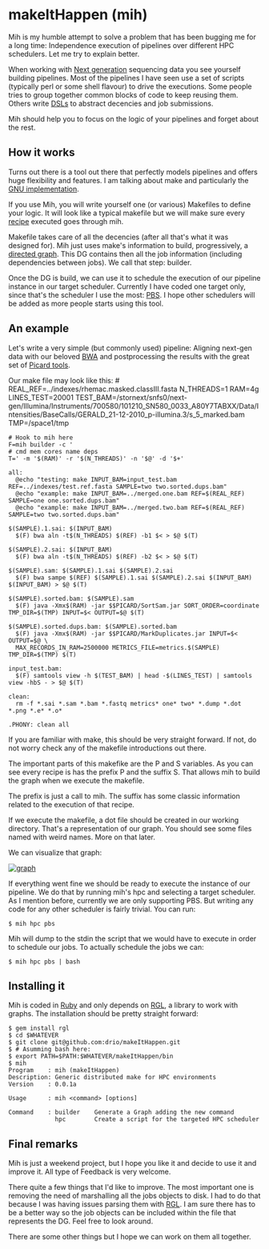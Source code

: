 # makeItHappen (mih)

  Mih is my humble attempt to solve a problem that has been bugging me for
  a long time: Independence execution of pipelines over different HPC schedulers.
  Let me try to explain better.

  When working with [Next generation](http://blog.goldenhelix.com/?p=423)
  sequencing data you see yourself building pipelines. Most of the pipelines
  I have seen use a set of scripts (typically perl or some shell flavour) to
  drive the executions. Some people tries to group together common blocks of
  code to keep reusing them. Others write [DSLs](http://en.wikipedia.org/wiki/Domain-specific_language)
  to abstract decencies and job submissions.

  Mih should help you to focus on the logic of your pipelines and forget about
  the rest.

## How it works

  Turns out there is a tool out there that perfectly models pipelines and
  offers huge flexibility and features. I am talking about make and particularly
  the [GNU implementation](http://www.gnu.org/software/make/).

  If you use Mih, you will write yourself one (or various) Makefiles to define
  your logic. It will look like a typical makefile but we will make sure every
  [recipe](http://www.gnu.org/software/make/manual/make.html#Introduction)
  executed goes through mih.

  Makefile takes care of all the decencies (after all that's what it was
  designed for). Mih just uses make's information to build, progressively,
  a [directed graph](http://en.wikipedia.org/wiki/Directed_graph). This
  DG contains then all the job information (including dependencies between
  jobs). We call that step: builder.

  Once the DG is build, we can use it to schedule the execution of our pipeline
  instance in our target scheduler. Currently I have coded one target only,
  since that's the scheduler I use the most: [PBS](http://en.wikipedia.org/wiki/Portable_Batch_System).
  I hope other schedulers will be added as more people starts using this tool.

## An example

  Let's write a very simple (but commonly used) pipeline: Aligning next-gen data
  with our beloved [BWA](http://bio-bwa.sourceforge.net/) and postprocessing
  the results with the great set of [Picard tools](http://picard.sourceforge.net/command-line-overview.shtml).

  Our make file may look like this:
    #
    REAL_REF=../indexes/rhemac.masked.classIII.fasta
    N_THREADS=1
    RAM=4g
    LINES_TEST=20001
    TEST_BAM=/stornext/snfs0/next-gen/Illumina/Instruments/700580/101210_SN580_0033_A80Y7TABXX/Data/Intensities/BaseCalls/GERALD_21-12-2010_p-illumina.3/s_5_marked.bam
    TMP=/space1/tmp

    # Hook to mih here
    F=mih builder -c '
    # cmd mem cores name deps
    T=' -m '$(RAM)' -r '$(N_THREADS)' -n '$@' -d '$+'

    all:
      @echo "testing: make INPUT_BAM=input_test.bam REF=../indexes/test.ref.fasta SAMPLE=two two.sorted.dups.bam"
      @echo "example: make INPUT_BAM=../merged.one.bam REF=$(REAL_REF) SAMPLE=one one.sorted.dups.bam"
      @echo "example: make INPUT_BAM=../merged.two.bam REF=$(REAL_REF) SAMPLE=two two.sorted.dups.bam"

    $(SAMPLE).1.sai: $(INPUT_BAM)
      $(F) bwa aln -t$(N_THREADS) $(REF) -b1 $< > $@ $(T)

    $(SAMPLE).2.sai: $(INPUT_BAM)
      $(F) bwa aln -t$(N_THREADS) $(REF) -b2 $< > $@ $(T)

    $(SAMPLE).sam: $(SAMPLE).1.sai $(SAMPLE).2.sai
      $(F) bwa sampe $(REF) $(SAMPLE).1.sai $(SAMPLE).2.sai $(INPUT_BAM) $(INPUT_BAM) > $@ $(T)

    $(SAMPLE).sorted.bam: $(SAMPLE).sam
      $(F) java -Xmx$(RAM) -jar $$PICARD/SortSam.jar SORT_ORDER=coordinate TMP_DIR=$(TMP) INPUT=$< OUTPUT=$@ $(T)

    $(SAMPLE).sorted.dups.bam: $(SAMPLE).sorted.bam
      $(F) java -Xmx$(RAM) -jar $$PICARD/MarkDuplicates.jar INPUT=$< OUTPUT=$@ \
      MAX_RECORDS_IN_RAM=2500000 METRICS_FILE=metrics.$(SAMPLE) TMP_DIR=$(TMP) $(T)

    input_test.bam:
      $(F) samtools view -h $(TEST_BAM) | head -$(LINES_TEST) | samtools view -hbS - > $@ $(T)

    clean:
      rm -f *.sai *.sam *.bam *.fastq metrics* one* two* *.dump *.dot *.png *.e* *.o*

    .PHONY: clean all

  If you are familiar with make, this should be very straight forward. If not,
  do not worry check any of the makefile introductions out there.

  The important parts of this makefike are the P and S variables. As you can see
  every recipe is has the prefix P and the suffix S. That allows mih to build
  the graph when we execute the makefile.

  The prefix is just a call to mih. The suffix has some classic information
  related to the execution of that recipe.

  If we execute the makefile, a dot file should be created in our working
  directory. That's a representation of our graph. You should see some files
  named with weird names. More on that later.

  We can visualize that graph:

  [![graph](http://is04607.com/mih/mih-image1.png)](http://is04607.com/mih/mih-image1.png)

  If everything went fine we should be ready to execute the instance of our
  pipeline. We do that by running mih's hpc and selecting a target scheduler.
  As I mention before, currently we are only supporting PBS. But writing any
  code for any other scheduler is fairly trivial. You can run:

    $ mih hpc pbs

  Mih will dump to the stdin the script that we would have to execute in order
  to schedule our jobs. To actually schedule the jobs we can:

    $ mih hpc pbs | bash

## Installing it

  Mih is coded in [Ruby](http://www.ruby-lang.org/en/) and only depends on [RGL](http://rgl.rubyforge.org/rgl/index.html),
  a library to work with graphs. The installation should be pretty straight
  forward:

    $ gem install rgl
    $ cd $WHATEVER
    $ git clone git@github.com:drio/makeItHappen.git
    $ # Asumming bash here:
    $ export PATH=$PATH:$WHATEVER/makeItHappen/bin
    $ mih
    Program    : mih (makeItHappen)
    Description: Generic distributed make for HPC environments
    Version    : 0.0.1a

    Usage      : mih <command> [options]

    Command    : builder    Generate a Graph adding the new command
                 hpc        Create a script for the targeted HPC scheduler


## Final remarks

  Mih is just a weekend project, but I hope you like it and decide to use it
  and improve it. All type of Feedback is very welcome.

  There quite a few things that I'd like to improve. The most important one is
  removing the need of marshalling all the jobs objects to disk.  I had to do
  that because I was having issues parsing them with
  [RGL](http://rgl.rubyforge.org/rgl/index.html). I am sure there has to be
  a better way so the job objects can be included within the file that represents
  the DG. Feel free to look around.

  There are some other things but I hope we can work on them all together.

